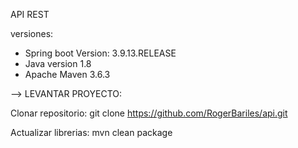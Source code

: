  API REST
 
 versiones:
  - Spring boot Version: 3.9.13.RELEASE
  - Java version 1.8
  - Apache Maven 3.6.3
  
 
 --> LEVANTAR PROYECTO:
 	
Clonar repositorio:
	git clone https://github.com/RogerBariles/api.git
	
Actualizar librerias:
	mvn clean package
	
